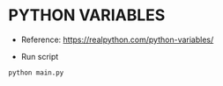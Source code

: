 # PYTHON VARIABLES

- Reference: https://realpython.com/python-variables/

- Run script
```python
python main.py
```
